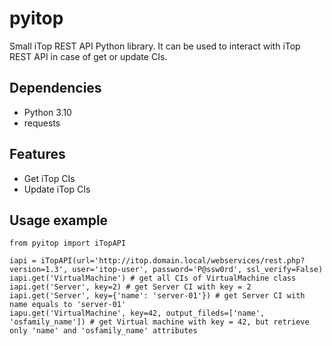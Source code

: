 # pyitop
Small iTop REST API Python library. It can be used to interact with iTop REST API in case of get or update CIs.

## Dependencies
- Python 3.10
- requests

## Features
- Get iTop CIs
- Update iTop CIs

## Usage example
```code Python
from pyitop import iTopAPI

iapi = iTopAPI(url='http://itop.domain.local/webservices/rest.php?version=1.3', user='itop-user', password='P@ssw0rd', ssl_verify=False)
iapi.get('VirtualMachine') # get all CIs of VirtualMachine class
iapi.get('Server', key=2) # get Server CI with key = 2
iapi.get('Server', key={'name': 'server-01'}) # get Server CI with name equals to 'server-01'
iapu.get('VirtualMachine', key=42, output_fileds=['name', 'osfamily_name']) # get Virtual machine with key = 42, but retrieve only 'name' and 'osfamily_name' attributes
```
